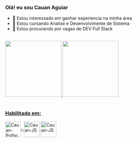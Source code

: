 ### Olá! eu sou Cauan Aguiar

- 👀 Estou interessado em ganhar experiencia na minha área
- 🌱 Estou cursando Analise e Desenvolvimente de Sistema
- 💞️ Estou procurando por vagas de DEV Full Stack
<br>
<div>
  <a href="https://beacons.ai/CauanLAguiar214210">
  <img height="180em" src="https://github-readme-stats.vercel.app/api?username=CauanLAguiar214210&show_icons=true&theme=github_dark&incluide_all_comits=true&count_private=true"/>
  <img height="180em" src="https://github-readme-stats.vercel.app/api/top-langs/?username=CauanLAguiar214210&layout=compact&langs_count=16&theme=github_dark"/>
 </div>
 <div style="display: inline block"><br>
  <h3>Habilitado em:</h3>
  <img align="center" alt="Cauan-Python" height="50" width="50" src="https://cdn.jsdelivr.net/gh/devicons/devicon/icons/python/python-original-wordmark.svg" />-
  <img align="center" alt="Cauan-JS" height="50" width="50" src="https://cdn.jsdelivr.net/gh/devicons/devicon/icons/javascript/javascript-original.svg" />
  <img align="center" alt="Cauan-JS" height="50" width="50" src="https://cdn.jsdelivr.net/gh/devicons/devicon@latest/devicon.min.css" />
          
  </div>
  <br>
 <div>
<!--ale comigo em:</h3>
 <a href="mail/u/0/#inbox" target="_blank"> <img src:"https://img.shields.io/badge/Gmail-D14836?style=for-the-badge&logo=gmail&logoColor=white"  target="_blank"></a>
 <a href="https://www.linkedin.com/in/cauan-l-aguiar-a84279223/" target="_blank"> <img src:"https://img.shields.io/badge/LinkedIn-0077B5?style=for-the-badge&logo=linkedin&logoColor=white" target="_blank"></a>
   
</div>  
                                                                                                                                                                                                                                                                                              
  ![Snake animation](https://github.com/CauanLAguiar214210/CauanLAguiar214210/blob/output/github-contribution-grid-snake.svg) -->                                                                                                                                   
